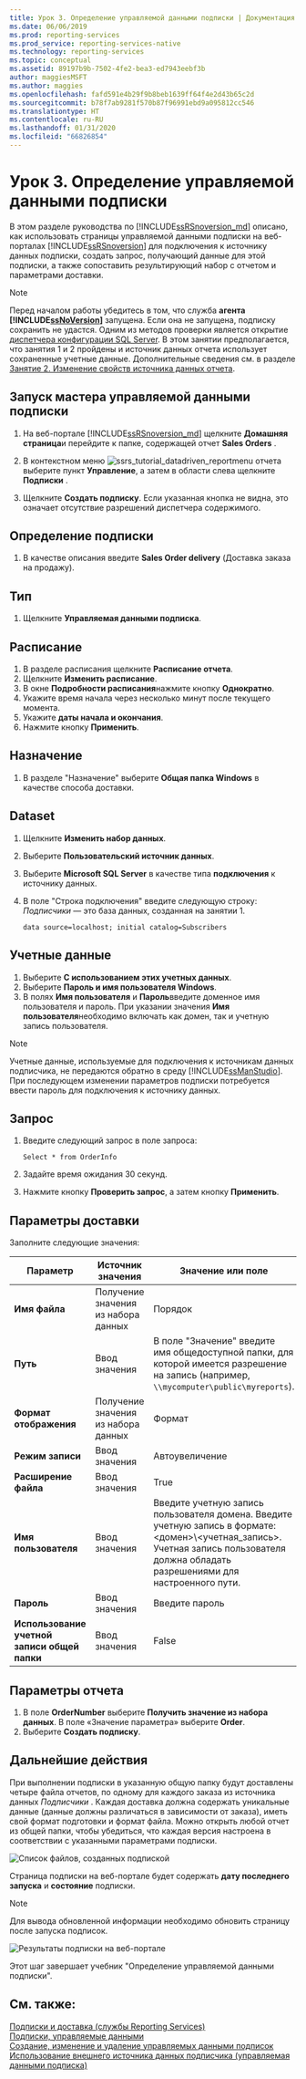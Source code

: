 ```yaml
---
title: Урок 3. Определение управляемой данными подписки | Документация Майкрософт
ms.date: 06/06/2019
ms.prod: reporting-services
ms.prod_service: reporting-services-native
ms.technology: reporting-services
ms.topic: conceptual
ms.assetid: 89197b9b-7502-4fe2-bea3-ed7943eebf3b
author: maggiesMSFT
ms.author: maggies
ms.openlocfilehash: fafd591e4b29f9b8beb1639ff64f4e2d43b65c2d
ms.sourcegitcommit: b78f7ab9281f570b87f96991ebd9a095812cc546
ms.translationtype: HT
ms.contentlocale: ru-RU
ms.lasthandoff: 01/31/2020
ms.locfileid: "66826854"
---
```

# <a name="lesson-3-defining-a-data-driven-subscription"></a>Урок 3. Определение управляемой данными подписки
В этом разделе руководства по [!INCLUDE[ssRSnoversion_md](../includes/ssrsnoversion-md.md)] описано, как использовать страницы управляемой данными подписки на веб-порталах [!INCLUDE[ssRSnoversion](../includes/ssrsnoversion-md.md)] для подключения к источнику данных подписки, создать запрос, получающий данные для этой подписки, а также сопоставить результирующий набор с отчетом и параметрами доставки.  
  
> [!NOTE]  
> Перед началом работы убедитесь в том, что служба **агента [!INCLUDE[ssNoVersion](../includes/ssnoversion-md.md)]** запущена. Если она не запущена, подписку сохранить не удастся.  Одним из методов проверки является открытие [диспетчера конфигурации SQL Server](../relational-databases/sql-server-configuration-manager.md).
В этом занятии предполагается, что занятия 1 и 2 пройдены и источник данных отчета использует сохраненные учетные данные.  Дополнительные сведения см. в разделе [Занятие 2. Изменение свойств источника данных отчета](../reporting-services/lesson-2-modifying-the-report-data-source-properties.md).  
  
## <a name="bkmk_startwizard"></a>Запуск мастера управляемой данными подписки  
  
1.  На веб-портале [!INCLUDE[ssRSnoversion_md](../includes/ssrsnoversion-md.md)] щелкните **Домашняя страница**и перейдите к папке, содержащей отчет **Sales Orders** .  
  
2.  В контекстном меню ![ssrs_tutorial_datadriven_reportmenu](../reporting-services/media/ssrs-tutorial-datadriven-reportmenu.png) отчета выберите пункт **Управление**, а затем в области слева щелкните **Подписки** .  
  
3. Щелкните **Создать подписку**. Если указанная кнопка не видна, это означает отсутствие разрешений диспетчера содержимого.
  
## <a name="define-a-description"></a>Определение подписки  
1.  В качестве описания введите **Sales Order delivery** (Доставка заказа на продажу).

## <a name="type"></a>Тип
1.  Щелкните **Управляемая данными подписка**.  

## <a name="schedule"></a>Расписание
1. В разделе расписания щелкните **Расписание отчета**.
2. Щелкните **Изменить расписание**.
3. В окне **Подробности расписания**нажмите кнопку **Однократно**.  
4. Укажите время начала через несколько минут после текущего момента.  
5. Укажите **даты начала и окончания**.
6. Нажмите кнопку **Применить**.

## <a name="destination"></a>Назначение  
1.  В разделе "Назначение" выберите **Общая папка Windows** в качестве способа доставки.  

## <a name="dataset"></a>Dataset
1. Щелкните **Изменить набор данных**.
2. Выберите **Пользовательский источник данных**.
3. Выберите **Microsoft SQL Server** в качестве типа **подключения** к источнику данных.
4. В поле "Строка подключения" введите следующую строку: *Подписчики* — это база данных, созданная на занятии 1. 
  
    ```  
    data source=localhost; initial catalog=Subscribers
    ```
    
## <a name="credentials"></a>Учетные данные
1. Выберите **С использованием этих учетных данных**.
2. Выберите **Пароль и имя пользователя Windows**.
3.  В полях **Имя пользователя** и **Пароль**введите доменное имя пользователя и пароль. При указании значения **Имя пользователя**необходимо включать как домен, так и учетную запись пользователя.

> [!NOTE]  
> Учетные данные, используемые для подключения к источникам данных подписчика, не передаются обратно в среду [!INCLUDE[ssManStudio](../includes/ssmanstudio-md.md)]. При последующем изменении параметров подписки потребуется ввести пароль для подключения к источнику данных.

## <a name="query"></a>Запрос      
1.  Введите следующий запрос в поле запроса:  
  
    ```
    Select * from OrderInfo  
    ```  
  
2.  Задайте время ожидания 30 секунд.  
  
3.  Нажмите кнопку **Проверить запрос**, а затем кнопку **Применить**.

## <a name="delivery-options"></a>Параметры доставки
Заполните следующие значения:

Параметр  |Источник значения  | Значение или поле  
---------|---------|---------
**Имя файла**     |Получение значения из набора данных | Порядок     
**Путь**     | Ввод значения  | В поле "Значение" введите имя общедоступной папки, для которой имеется разрешение на запись (например, `\\mycomputer\public\myreports`). 
**Формат отображения** | Получение значения из набора данных | Формат
**Режим записи**| Ввод значения| Автоувеличение    
**Расширение файла** |Ввод значения |True
**Имя пользователя** | Ввод значения | Введите учетную запись пользователя домена. Введите учетную запись в формате: \<домен>\\\<учетная_запись>. Учетная запись пользователя должна обладать разрешениями для настроенного пути. 
**Пароль** | Ввод значения | Введите пароль
**Использование учетной записи общей папки** | Ввод значения | False

## <a name="report-parameters"></a>Параметры отчета
 1. В поле **OrderNumber** выберите **Получить значение из набора данных**. В поле «Значение параметра» выберите **Order**. 
 2. Выберите **Создать подписку**.
   
## <a name="next-steps"></a>Дальнейшие действия  
При выполнении подписки в указанную общую папку будут доставлены четыре файла отчетов, по одному для каждого заказа из источника данных *Подписчики* . Каждая доставка должна содержать уникальные данные (данные должны различаться в зависимости от заказа), иметь свой формат подготовки и формат файла. Можно открыть любой отчет из общей папки, чтобы убедиться, что каждая версия настроена в соответствии с указанными параметрами подписки.  
  
![Список файлов, созданных подпиской](../reporting-services/media/ssrs-tutorial-datadriven-subscription-filelist.gif "Список файлов, созданных подпиской")  
  
Страница подписки на веб-портале будет содержать **дату последнего запуска** и **состояние** подписки. 
> [!NOTE]
> Для вывода обновленной информации необходимо обновить страницу после запуска подписок.  
    
![Результаты подписки на веб-портале](../reporting-services/media/ssrs-tutorial-datadriven-subscription-status-reportmanager.png "Результаты подписки на веб-портале")  
  
Этот шаг завершает учебник "Определение управляемой данными подписки".   
  
## <a name="see-also"></a>См. также:  
[Подписки и доставка (службы Reporting Services)](../reporting-services/subscriptions/subscriptions-and-delivery-reporting-services.md)  
[Подписки, управляемые данными](../reporting-services/subscriptions/data-driven-subscriptions.md)  
[Создание, изменение и удаление управляемых данными подписок](../reporting-services/subscriptions/create-modify-and-delete-data-driven-subscriptions.md)  
[Использование внешнего источника данных подписчика (управляемая данными подписка)](../reporting-services/subscriptions/use-an-external-data-source-for-subscriber-data-data-driven-subscription.md)  
  
